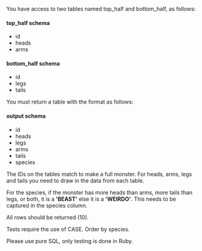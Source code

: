You have access to two tables named top_half and bottom_half, as follows:

#### top_half schema

- id
- heads
- arms

#### bottom_half schema

- id
- legs
- tails

You must return a table with the format as follows:

#### output schema

- id
- heads
- legs
- arms
- tails
- species

The IDs on the tables match to make a full monster. For heads, arms, legs and tails you need to draw in the data from each table.

For the species, if the monster has more heads than arms, more tails than legs, or both, it is a **'BEAST'** else it is a **'WEIRDO'**. This needs to be captured in the species column.

All rows should be returned (10).

Tests require the use of CASE. Order by species.

Please use pure SQL, only testing is done in Ruby.
